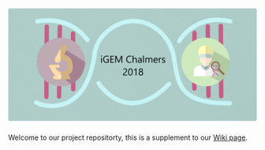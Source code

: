 # ![iGEM CHALMERS](logo.png)

Welcome to our project repositorty, this is a supplement to our [Wiki page](http://2018.igem.org/Team:Chalmers-Gothenburg).

